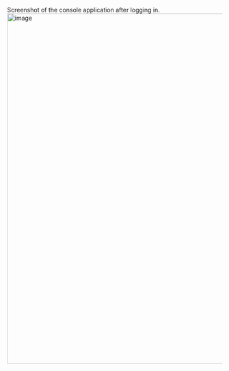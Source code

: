 Screenshot of the console application after logging in.
<img width="780" height="817" alt="image" src="https://github.com/user-attachments/assets/31a1671a-f490-4145-a94a-1f6e3801f168" />
